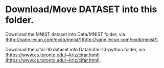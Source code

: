 # Download/Move DATASET into this folder.

Download the MNIST dataset into Data/MNIST folder, via [http://yann.lecun.com/exdb/mnist/](http://yann.lecun.com/exdb/mnist/).

Download the cifar-10 dataset into Data/cifar-10-python folder, via [https://www.cs.toronto.edu/~kriz/cifar.html](https://www.cs.toronto.edu/~kriz/cifar.html).
